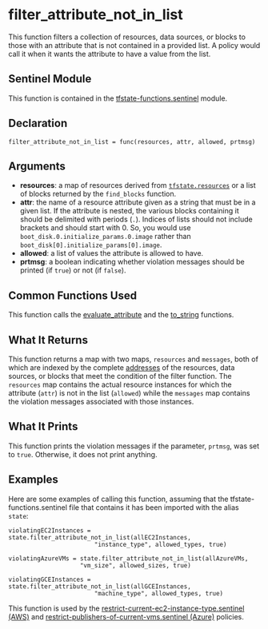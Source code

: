 # filter_attribute_not_in_list
This function filters a collection of resources, data sources, or blocks to those with an attribute that is not contained in a provided list. A policy would call it when it wants the attribute to have a value from the list.

## Sentinel Module
This function is contained in the [tfstate-functions.sentinel](../tfstate-functions.sentinel) module.

## Declaration
`filter_attribute_not_in_list = func(resources, attr, allowed, prtmsg)`

## Arguments
* **resources**: a map of resources derived from [`tfstate.resources`](https://www.terraform.io/docs/cloud/sentinel/import/tfstate-v2.html#the-resources-collection) or a list of blocks returned by the `find_blocks` function.
* **attr**: the name of a resource attribute given as a string that must be in a given list. If the attribute is nested, the various blocks containing it should be delimited with periods (`.`). Indices of lists should not include brackets and should start with 0. So, you would use `boot_disk.0.initialize_params.0.image` rather than `boot_disk[0].initialize_params[0].image`.
* **allowed**: a list of values the attribute is allowed to have.
* **prtmsg**: a boolean indicating whether violation messages should be printed (if `true`) or not (if `false`).

## Common Functions Used
This function calls the [evaluate_attribute](./evaluate_attribute.md) and the [to_string](./to_string.md) functions.

## What It Returns
This function returns a map with two maps, `resources` and `messages`, both of which are indexed by the complete [addresses](https://www.terraform.io/docs/internals/resource-addressing.html) of the resources, data sources, or blocks that meet the condition of the filter function. The `resources` map contains the actual resource instances for which the attribute (`attr`) is not in the list (`allowed`) while the `messages` map contains the violation messages associated with those instances.

## What It Prints
This function prints the violation messages if the parameter, `prtmsg`, was set to `true`. Otherwise, it does not print anything.

## Examples
Here are some examples of calling this function, assuming that the tfstate-functions.sentinel file that contains it has been imported with the alias `state`:
```
violatingEC2Instances = state.filter_attribute_not_in_list(allEC2Instances,
                        "instance_type", allowed_types, true)

violatingAzureVMs = state.filter_attribute_not_in_list(allAzureVMs,
                    "vm_size", allowed_sizes, true)

violatingGCEInstances = state.filter_attribute_not_in_list(allGCEInstances,
                        "machine_type", allowed_types, true)
```

This function is used by the [restrict-current-ec2-instance-type.sentinel (AWS)](../../../aws/restrict-current-ec2-instance-type.sentinel) and [restrict-publishers-of-current-vms.sentinel (Azure)](https://github.com/rberlind/terraform-guides/blob/master/governance/third-generation/azure/restrict-publishers-of-current-vms.sentinel) policies.
